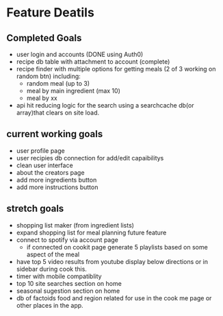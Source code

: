 # Feature Deatils

## Completed Goals

* user login and accounts (DONE using Auth0)
* recipe db table with attachment to account (complete)
* recipe finder with multiple options for getting meals (2 of 3 working on random btn) including:
  * random meal (up to 3)
  * meal by main ingredient (max 10)
  * meal by xx
* api hit reducing logic for the search using a searchcache db(or array)that clears on site load.

## current working goals

* user profile page
* user recipies db connection for add/edit capaibilitys
* clean user interface
* about the creators page
* add more ingredients button
* add more instructions button

## **stretch goals**

* shopping list maker (from ingredient lists)
* expand shopping list for meal planning future feature
* connect to spotify via account page
  * if connected on cookit page generate 5 playlists based on some aspect of the meal
* have top 5 video results from youtube display below directions or in sidebar during cook this.
* timer with mobile compatiblity
* top 10 site searches section on home
* seasonal sugestion section on home
* db of factoids food and region related for use in the cook me page or other places in the app.
